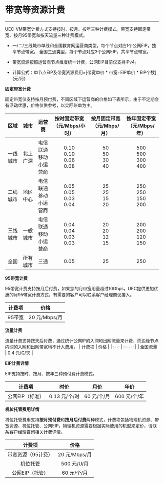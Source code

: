 # 带宽等资源计费
------
UEC-VM带宽计费方式支持按时、按月、按年三种计费模式。带宽支持固定带宽、按月95带宽和按天流量三种计费模式。 

- 一/二/三线城市单线和全国教育网运营商类型，每个节点对应1个公网EIP，独享节点带宽。 全国三通类型，每个节点对应3个公网EIP，共享节点带宽。

- 带宽资源按照运营商节点维度统一计费，公网EIP目前仅支持IPv4。

- 计算公式：单节点EIP及带宽资源费用=[带宽单价 * 带宽+EIP单价 * EIP个数] (元/月)



**固定带宽计费**

固定带宽仅支持按月预付费，不同区域下运营商的价格如下表所示，由于不定期会有活动优惠，价格仅供参考，以实际账单为主。

| 区域 | 城市  | 运营商| 按时固定带宽<br>（元/Mbps/小时） | 按月固定带宽<br>  （元/Mbps/月） | 按年固定带宽<br>  （元/Mbps/年） |
|  :--:  | :--:  | :--:  | :----:  |  :----: |  :----: |
|一线城市|北上广深|电信<br>联通<br>移动<br>小运营商|0.10<br>0.10<br>0.06<br>0.08|50<br>50<br>30<br>40|500<br>500<br>300<br>400|
|二线城市|地区中心|电信<br>联通<br>移动<br>小运营商|0.05<br>0.05<br>0.03<br>0.04|25<br>25<br>15<br>20|250<br>250<br>150<br>200|
|三线城市|一般城市|电信<br>联通<br>移动<br>小运营商|0.04<br>0.04<br>0.03<br>0.03|20<br>20<br>12<br>15|200<br>200<br>120<br>150|
|全国|所有城市|三通|0.05|25|250|



**95带宽计费**

95带宽计费支持按月后付费，如果您的月带宽用量超过10Gbps，UEC提供更加优惠的月95带宽计费方式，有需要的客户可以联系客户经理商议接入。

| 计费项 | 价格 |
|  :--:  | :----: |
| 95带宽 | 20 元/Mbps/月 |



**流量计费**

流量计费支持按天后付费，通过统计公网IP的入网和出网流量来计费，而边缘节点内网的入网和出网带宽均不计入费用。
| 计费项 | 价格 |
|  :--:  | :----: |
| 全国流量 | 0.4 元/G/天 |



**EIP计费详情**

EIP支持按时、按月、按年三种预付费计费模式。

| 计费项 | 时价 | 月价 | 年价 |
|  :--:  |:----: | :----:  |  :----: |
| 公网EIP（标准） | 0.13 元/个/时 | 60 元/个/月 | 600 元/个/年 |



**机位托管费用详情**

机位托管费用支持**按月预付费**和**按月后付费**两种模式，计费项包括物理机资源、带宽资源、机位托管、公网EIP，物理机资源需要根据实际使用的机型来定价，请联系客户经理咨询相关计费详情。

|       计费项       |     价格      |
| :----------------: | :-----------: |
| 带宽资源（95计费） | 20 元/Mbps/月 |
|      机位托管      |  500 元/U/月  |
|  公网EIP（托管）   |  60 元/个/月  |

